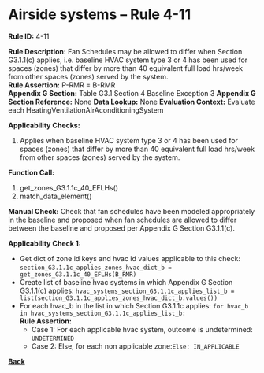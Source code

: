 # Airside systems – Rule 4-11

**Rule ID:** 4-11
 
**Rule Description:** Fan Schedules may be allowed to differ when Section G3.1.1(c) applies, i.e. baseline HVAC system type 3 or 4 has been used for spaces (zones) that differ by more than 40 equivalent full load hrs/week from other spaces (zones) served by the system.  
**Rule Assertion:** P-RMR = B-RMR                                           
**Appendix G Section:** Table G3.1 Section 4 Baseline Exception 3
**Appendix G Section Reference:** None
**Data Lookup:** None
**Evaluation Context:** Evaluate each HeatingVentilationAirAconditioningSystem  

**Applicability Checks:** 

1. Applies when baseline HVAC system type 3 or 4 has been used for spaces (zones) that differ by more than 40 equivalent full load hrs/week from other spaces (zones) served by the system.  

**Function Call:** 

1. get_zones_G3.1.1c_40_EFLHs()
2. match_data_element()

**Manual Check:** Check that fan schedules have been modeled appropriately in the baseline and proposed when fan schedules are allowed to differ between the baseline and proposed per Appendix G Section G3.1.1(c).

**Applicability Check 1:** 
- Get dict of zone id keys and hvac id values applicable to this check: `section_G3.1.1c_applies_zones_hvac_dict_b = get_zones_G3.1.1c_40_EFLHs(B_RMR)`
- Create list of baseline hvac systems in which Appendix G Section G3.1.1(c) applies: `hvac_systems_section_G3.1.1c_applies_list_b = list(section_G3.1.1c_applies_zones_hvac_dict_b.values())`
- For each hvac_b in the list in which Section G3.1.1c applies: `for hvac_b in hvac_systems_section_G3.1.1c_applies_list_b:`   
    **Rule Assertion:**
    - Case 1: For each applicable hvac system, outcome is undetermined: `UNDETERMINED`
    - Case 2: Else, for each non applicable zone:`Else: IN_APPLICABLE`


 **[Back](../_toc.md)**